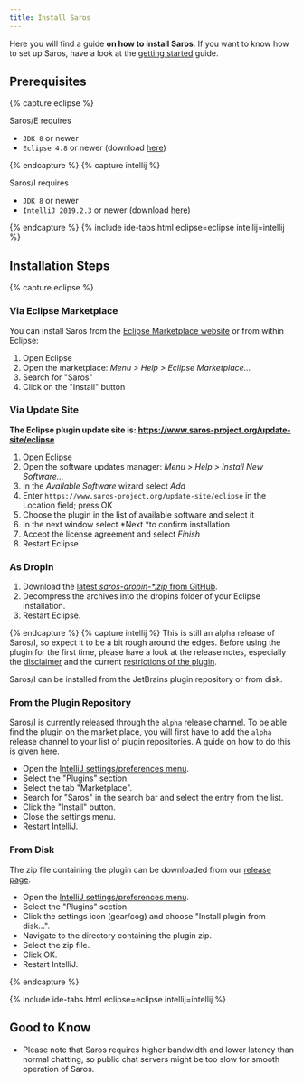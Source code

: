 ```yaml
---
title: Install Saros
---
```


Here you will find a guide **on how to install Saros**.
If you want to know how to set up Saros,
have a look at the [getting started](getting-started.md) guide.

## Prerequisites

{% capture eclipse %}

Saros/E requires
*  `JDK 8` or newer
*  `Eclipse 4.8` or newer (download [here](http://www.eclipse.org/downloads/))

{% endcapture %}
{% capture intellij %}

Saros/I requires
 - `JDK 8` or newer
 - `IntelliJ 2019.2.3` or newer (download [here](https://www.jetbrains.com/idea/download/))

{% endcapture %}
{% include ide-tabs.html eclipse=eclipse intellij=intellij %}

## Installation Steps

{% capture eclipse %}

### Via Eclipse Marketplace

You can install Saros from the [Eclipse Marketplace
website](http://marketplace.eclipse.org/content/saros-distributed-collaborative-editing-and-pair-programming-0)
or from within Eclipse:

1.  Open Eclipse
2.  Open the marketplace: *Menu &gt; Help &gt; Eclipse Marketplace...*
3.  Search for "Saros"
4.  Click on the "Install" button

### Via Update Site

**The Eclipse plugin update site is:
<https://www.saros-project.org/update-site/eclipse>**

1.  Open Eclipse
2.  Open the software updates manager: *Menu &gt; Help &gt; Install New Software...*
3.  In the *Available Software* wizard select *Add*
4.  Enter `https://www.saros-project.org/update-site/eclipse` in the Location field; press OK
5.  Choose the plugin in the list of available software and select it
6.  In the next window select *Next *to confirm installation
7.  Accept the license agreement and select *Finish*
8.  Restart Eclipse

### As Dropin

1.  Download the [latest *saros-dropin-\*.zip*
    from GitHub](https://github.com/saros-project/saros/releases).
2.  Decompress the archives into the dropins folder of your
    Eclipse installation.
3.  Restart Eclipse.

{% endcapture %}
{% capture intellij %}
This is still an alpha release of Saros/I, so expect it to be a bit rough around the edges. Before using the plugin for the first time, please have a look at the release
notes, especially the [disclaimer](/releases/saros-i_0.2.2.html#disclaimer) and the current [restrictions of the plugin](/releases/saros-i_0.2.2.html#restrictions).

Saros/I can be installed from the JetBrains plugin repository or from disk.

### From the Plugin Repository

Saros/I is currently released through the `alpha` release channel. To be able find the plugin on the market place, you will first have to add the `alpha` release channel to your list of plugin repositories. A guide on how to do this is given [here](https://plugins.jetbrains.com/docs/marketplace/custom-release-channels.html#CustomReleaseChannels-ConfiguringaCustomChannelinIntelliJPlatformBasedIDEs).

- Open the [IntelliJ settings/preferences menu](https://www.jetbrains.com/help/idea/settings-preferences-dialog.html).
- Select the "Plugins" section.
- Select the tab "Marketplace".
- Search for "Saros" in the search bar and select the entry from the list.
- Click the "Install" button.
- Close the settings menu.
- Restart IntelliJ.


### From Disk
The zip file containing the plugin can be downloaded from our [release page](https://github.com/saros-project/saros/releases).


- Open the [IntelliJ settings/preferences menu](https://www.jetbrains.com/help/idea/settings-preferences-dialog.html).
- Select the "Plugins" section.
- Click the settings icon (gear/cog) and choose "Install plugin from disk...".
- Navigate to the directory containing the plugin zip.
- Select the zip file.
- Click OK.
- Restart IntelliJ.

{% endcapture %}

{% include ide-tabs.html eclipse=eclipse intellij=intellij %}

## Good to Know

*   Please note that Saros requires higher bandwidth and lower latency
    than normal chatting, so public chat servers might be too slow for
    smooth operation of Saros.
